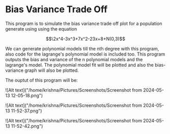 # Bias Variance Trade Off

This program is to simulate the bias variance trade off plot for a population generate using using the equation

$$\2x^4-3x^3+7x^2-23x+8+N(0,3)$$

We can generate polynomial models till the nth degree with this program, also code for the lagrange's polynomial model is included too. This program outputs the bias and variance of the n polynomial models and the lagrange's model. The polynomial model fit will be plotted and also the bias-variance graph will also be plotted.

The ouptut of this program will be:

![Alt text]("/home/krishna/Pictures/Screenshots/Screenshot from 2024-05-13 12-05-18.png")

![Alt text]("/home/krishna/Pictures/Screenshots/Screenshot from 2024-05-13 11-52-37.png")

![Alt text]("/home/krishna/Pictures/Screenshots/Screenshot from 2024-05-13 11-52-42.png")
